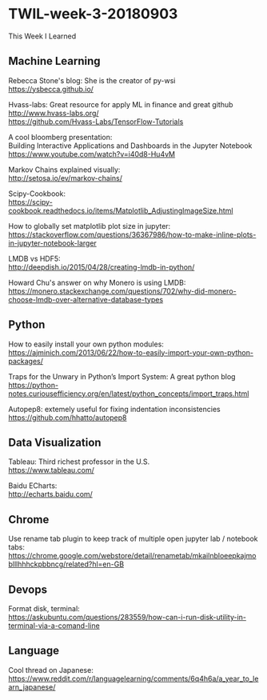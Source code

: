 # TWIL-week-3-20180903
This Week I Learned

## Machine Learning

Rebecca Stone's blog: She is the creator of py-wsi  
https://ysbecca.github.io/

Hvass-labs:  Great resource for apply ML in finance and great github  
http://www.hvass-labs.org/  
https://github.com/Hvass-Labs/TensorFlow-Tutorials

A cool bloomberg presentation:  
Building Interactive Applications and Dashboards in the Jupyter Notebook  
https://www.youtube.com/watch?v=i40d8-Hu4vM

Markov Chains explained visually:  
http://setosa.io/ev/markov-chains/

Scipy-Cookbook:  
https://scipy-cookbook.readthedocs.io/items/Matplotlib_AdjustingImageSize.html

How to globally set matplotlib plot size in jupyter:  
https://stackoverflow.com/questions/36367986/how-to-make-inline-plots-in-jupyter-notebook-larger

LMDB vs HDF5:  
http://deepdish.io/2015/04/28/creating-lmdb-in-python/  

Howard Chu's answer on why Monero is using LMDB:  
https://monero.stackexchange.com/questions/702/why-did-monero-choose-lmdb-over-alternative-database-types

## Python

How to easily install your own python modules:  
https://ajminich.com/2013/06/22/how-to-easily-import-your-own-python-packages/

Traps for the Unwary in Python’s Import System: A great python blog   
https://python-notes.curiousefficiency.org/en/latest/python_concepts/import_traps.html

Autopep8:  extemely useful for fixing indentation inconsistencies
https://github.com/hhatto/autopep8

## Data Visualization

Tableau:  Third richest professor in the U.S.  
https://www.tableau.com/

Baidu ECharts:  
http://echarts.baidu.com/

## Chrome

Use rename tab plugin to keep track of multiple open jupyter lab / notebook tabs:  
https://chrome.google.com/webstore/detail/renametab/mkailnbloeepkajmoblllhhhckpbbncg/related?hl=en-GB

## Devops

Format disk, terminal:  
https://askubuntu.com/questions/283559/how-can-i-run-disk-utility-in-terminal-via-a-comand-line

## Language

Cool thread on Japanese:  
https://www.reddit.com/r/languagelearning/comments/6q4h6a/a_year_to_learn_japanese/
